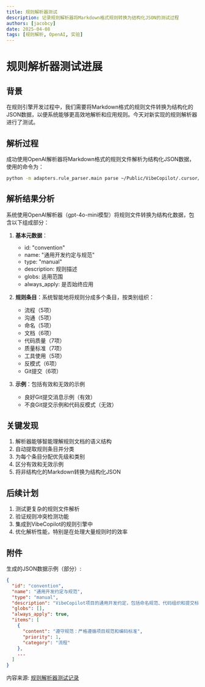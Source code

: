 ```yaml
---
title: 规则解析器测试
description: 记录规则解析器将Markdown格式规则转换为结构化JSON的测试过程
authors: [jacobcy]
date: 2025-04-08
tags: [规则解析, OpenAI, 实验]
---
```


# 规则解析器测试进展

## 背景

在规则引擎开发过程中，我们需要将Markdown格式的规则文件转换为结构化的JSON数据，以便系统能够更高效地解析和应用规则。今天对新实现的规则解析器进行了测试。

## 解析过程

成功使用OpenAI解析器将Markdown格式的规则文件解析为结构化JSON数据，使用的命令为：

```bash
python -m adapters.rule_parser.main parse ~/Public/VibeCopilot/.cursor/rules/core-rules/convention.mdc --output ~/Public/VibeCopilot/temp/convention.json --pretty
```

## 解析结果分析

系统使用OpenAI解析器（gpt-4o-mini模型）将规则文件转换为结构化数据，包含以下组成部分：

1. **基本元数据**：
   - id: "convention"
   - name: "通用开发约定与规范"
   - type: "manual"
   - description: 规则描述
   - globs: 适用范围
   - always_apply: 是否始终应用

2. **规则条目**：系统智能地将规则分成多个条目，按类别组织：
   - 流程（5项）
   - 沟通（5项）
   - 命名（5项）
   - 文档（6项）
   - 代码质量（7项）
   - 质量标准（7项）
   - 工具使用（5项）
   - 反模式（6项）
   - Git提交（6项）

3. **示例**：包括有效和无效的示例
   - 良好Git提交消息示例（有效）
   - 不良Git提交示例和代码反模式（无效）

## 关键发现

1. 解析器能够智能理解规则文档的语义结构
2. 自动提取规则条目并分类
3. 为每个条目分配优先级和类别
4. 区分有效和无效示例
5. 将非结构化的Markdown转换为结构化JSON

## 后续计划

1. 测试更复杂的规则文件解析
2. 验证规则冲突检测功能
3. 集成到VibeCopilot的规则引擎中
4. 优化解析性能，特别是在处理大量规则时的效率

## 附件

生成的JSON数据示例（部分）:

```json
{
  "id": "convention",
  "name": "通用开发约定与规范",
  "type": "manual",
  "description": "VibeCopilot项目的通用开发约定，包括命名规范、代码组织和提交标准",
  "globs": [],
  "always_apply": true,
  "items": [
    {
      "content": "遵守规范：严格遵循项目规范和编码标准",
      "priority": 1,
      "category": "流程"
    },
    ...
  ]
}
```

内容来源: [规则解析器测试记录](tests/vibe-copilot-gui-ze-jie-xi-qi-ce-shi)
